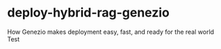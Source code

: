 # deploy-hybrid-rag-genezio
How Genezio makes deployment easy, fast, and ready for the real world
Test